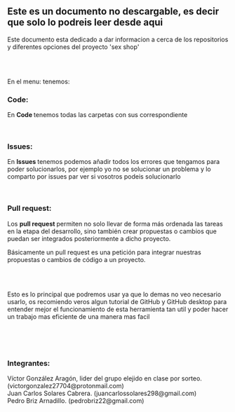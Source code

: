 <h2>Este es un documento no descargable, es decir que solo lo podreis leer desde aqui</h2>

<p>Este documento esta dedicado a dar informacion a cerca de los repositorios y diferentes opciones del proyecto 'sex shop'</p>

<br>
<br>
<div>
<p>En el menu: tenemos: </p>
<h3>Code: </h3>
<p>En <b>Code </b>tenemos todas las carpetas con sus correspondiente  </p>
<br>
<h3>Issues: </h3>
<p>En <b>Issues </b>tenemos podemos añadir todos los errores que tengamos para poder solucionarlos, por ejemplo yo no se solucionar un problema y lo comparto por issues par ver si vosotros podeis solucionarlo</p>
</div>
<br>
<h3>Pull request: </h3>
Los <b>pull request </b>permiten no solo llevar de forma más ordenada las tareas en la etapa del desarrollo, sino también crear propuestas o cambios que puedan ser integrados posteriormente a dicho proyecto.

Básicamente un pull request es una petición para integrar nuestras propuestas o cambios de código a un proyecto.

<br>
<br>

Esto es lo principal que podremos usar ya que lo demas no veo necesario usarlo, os recomiendo veros algun tutorial de GitHub y GitHub desktop para entender mejor el funcionamiento de esta herramienta tan util y poder hacer un trabajo mas eficiente de una manera mas facil 


<br>
<br>
<br>
<h3>Integrantes: </h3>
Víctor González Aragón, lider del grupo elejido en clase por sorteo. (victorgonzalez27704@protonmail.com) 
<br>
Juan Carlos Solares Cabrera. (juancarlossolares298@gmail.com)
<br>
Pedro Briz Arnadillo. (pedrobriz22@gmail.com)



